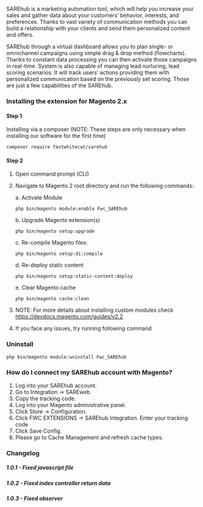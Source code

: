 SAREhub is a marketing automation tool, which will help you increase your sales
and gather data about your customers’ behavior, interests, and preferences. Thanks
to vast variety of communication methods you can build a relationship with your
clients and send them personalized content and offers.

SAREhub through a virtual dashboard allows you to plan single- or omnichannel
campaigns using simple drag &amp; drop method (flowcharts). Thanks to constant data
processing you can then activate those campaigns in real-time. System is also
capable of managing lead nurturing, lead scoring scenarios. It will track users’
actions providing them with personalized communication based on the previously set
scoring. Those are just a few capabilities of the SAREhub.


### Installing the extension for Magento 2.x

#### Step 1

Installing via a composer (NOTE: These steps are only necessary when installing our software for the first time)

`composer require fastwhitecat/sarehub`


#### Step 2

1. Open command prompt (CLI)
2. Navigate to Magento 2 root directory and run the following commands:

    a. Activate Module
    
    `php bin/magento module:enable Fwc_SAREhub`

    b. Upgrade Magento extension(s)
    
    `php bin/magento setup:upgrade`

    c. Re-compile Magento files:

    `php bin/magento setup:di:compile`

    d. Re-deploy static content

    `php bin/magento setup:static-content:deploy`

    e. Clear Magento cache

    `php bin/magento cache:clean`

3. NOTE: For more details about installing custom modules check https://devdocs.magento.com/guides/v2.2
4. If you face any issues, try running following command


### Uninstall

`php bin/magento module:uninstall Fwc_SAREhub`


### How do I connect my SAREhub account with Magento?

1. Log into your SAREhub account.
2. Go to Integration → SAREweb
3. Copy the tracking code.
4. Log into your Magento administrative panel.
5. Click Store → Configuration. 
6. Click FWC EXTENSIONS → SAREhub Integration. Enter your tracking code
7. Click Save Config.
8. Please go to Cache Management and refresh cache types.

### Changelog

##### 1.0.1 - Fixed javascript file
##### 1.0.2 - Fixed index controller return data
##### 1.0.3 - Fixed observer
